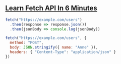 ## [Learn Fetch API In 6 Minutes](https://www.youtube.com/watch?v=cuEtnrL9-H0)

```js
fetch("https://example.com/users")
  .then(response => response.json())
  .then(jsonBody => console.log(jsonBody))

fetch("https://example.com/users", {
  method: "POST",
  body: JSON.stringify({ name: "Anne" }),
  headers: { "Content-Type": "application/json" }
})
```
